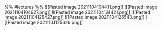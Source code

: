 %% #lectures %%
![[Pasted image 20211104104431.png]]
![[Pasted image 20211104104927.png]]
![[Pasted image 20211104124421.png]]
![[Pasted image 20211104125427.png]]
![[Pasted image 20211104125540.png]]
![[Pasted image 20211104125626.png]]